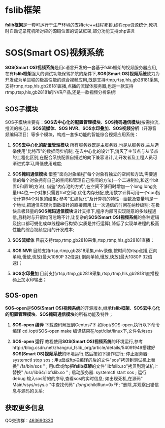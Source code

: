 # fslib框架 #

**fslib框架**是一套可运行于生产环境的支持c/c++线程死锁,线程cpu资源统计,死机时自动记录死机所对应的源码位置的调试框架,部分功能支持php语言

# SOS(Smart OS)视频系统 #

**SOS(Smart OS)视频系统**是用c语言开发的一套基于fslib框架的视频服务器应用,在有**fslib框架**强大的调试功能保驾护航的条件下,**SOS(Smart OS)视频系统**致力为开发成为单进程的极高性能的综合视频应用,既是支持rtmp,rtsp,hls,gb28181采集,支持rtmp,rtsp,hls,gb28181直播,点播的流媒体服务器,也是一款支持rtmp,rtsp,hls,gb28181的NVR产品,还是一款视频分析系统!

## SOS子模块 ##

SOS子模块主要有：**SOS去中心化的配置管理模块**、**SOS掩码通信模块**(按需拉流,推流的核心)、**SOS流媒体**、**SOS NVR**、**SOS水印叠加**、**SOS视频分析**（开源音频编码项目）等多个模块，构成一套多功能的智能综合视频应用系统：

1. **SOS去中心化的配置管理模块** 
所有服务器既是主服务器,也是从服务器,主从选举使用"比特币"的数据同步机制;
在去中心化的设计下,消灭了主节点与从节点的工程化区别,在配合系统配置自描述的向下兼容设计,让开发者及工程人员可渐进式学习,降低使用难度;

1. **SOS掩码通信模块** 
借鉴"面向对象编程"每个对象有独立的空间和方法,需要通信的每个对象拥有自己的空间和管理自己空间的方法(一个二进制位,和这个bit置0和置1的方法);
借鉴"内存池的方式",在空间不够用时增加一个long long变量(64位,一个对象只需要1bit空间),优化内存分配,使用数字计算可用一个cpu指令计算64个对象的结果;
参考"汇编优化"及计算机的特性--函数及变量均是一个地址,把通信实现为函数指针的直接调用,让一次通信的时间在纳秒级别;
在极快且极轻量的**SOS掩码通信模块**设计支撑下,程序内部可实现随意的多线程通信,且耗时与开销均可忽略不计,让复杂的**SOS(Smart OS)视频系统**的各种逻辑及接口都可蜕化成单线程串行构架(实质是并行运算),降低了实现单进程的极高性能的综合视频应用的开发成本;


1. **SOS流媒体** 目前支持rtsp,rtmp,gb2818采集,rtsp,rtmp,hls,gb28181直播：

1. **SOS NVR** 目前支持rtsp,rtmp,gb2818采集,mkv录像,按时间的rtsp点播,正向单帧,慢放,快放(最大1080P 32倍速),倒向单帧,慢放,快放(最大1080P 32倍速)；

1. **SOS水印叠加** 目前支持rtsp,rtmp,gb2818采集,rtsp,rtmp,hls,gb28181直播视频上加水印输出；

## SOS-open ##

**SOS-open**是**SOS(Smart OS)视频系统**的开源版本,继承**fslib框架**、**SOS去中心化的配置管理模块**、**SOS掩码通信模块**的所有功能及特性；

1. **SOS-open 编译**
下载源码解压到Centos7下 如/opt/SOS-open,执行以下命令编译
cd /opt/SOS-open
make
编译结果在/opt/dist/linux下,文件名为sos

1. **SOS-open 运行**
教程使用**SOS(Smart OS)视频系统**的环境运行,参考http://blog.csdn.net/zhangrui_fslib_org/article/details/54091949搭建好**SOS(Smart OS)视频系统**的环境运行,然后按如下操作进行;
停止服务器: systemctl stop sos ;
用u盘或ftp把编译的后的文件"sos"拷贝到测试机上替换" /fs/bin/sos " ;
用u盘或ftp把**fslib框架**的文件"libfslib.so"拷贝到测试机上替换" /usr/lib64/libfslib.so " ;
启动服务器: systemctl start sos ;
运行 debug 输入sos前的的序号,查看sos的实时信息;
如出现死机,在源码" Main/vsys/vsys.c "中查找代码" *(long*)childRun=0xFF; "删除,并观察出错信息与源码的关系;


## 获取更多信息 ##

QQ交流群：[463690330](https://jq.qq.com/?_wv=1027&k=47x6kh7 "sos分布式视频系统开发") 

